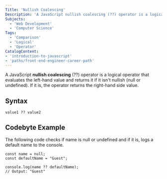 ```yaml
---
Title: 'Nullish Coalescing'
Description: 'A JavaScript nullish coalescing (??) operator is a logical operator that evaluates the left-hand value and returns it if it isn't nullish (null or undefined). If it is, the operator returns the right-hand side value.'
Subjects:
  - 'Web Development'
  - 'Computer Science'
Tags:
  - 'Comparison'
  - 'Logical'
  - 'Operator'
CatalogContent:
- 'introduction-to-javascript'
- 'paths/front-end-engineer-career-path'
---
```


A JavaScript **nullish coalescing** (??) operator is a logical operator that evaluates the left-hand value and returns it if it isn't nullish (null or undefined). If it is, the operator returns the right-hand side value.

## Syntax

```pseudo
value1 ?? value2
```

## Codebyte Example

The following code checks if name is null or undefined and if it is, logs a default name to the console.

```codebyte/javascript
const name = null;
const defaultName = "Guest";

console.log(name ?? defaultName);
// Output: "Guest"
```